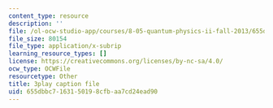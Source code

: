 ```yaml
---
content_type: resource
description: ''
file: /ol-ocw-studio-app/courses/8-05-quantum-physics-ii-fall-2013/655dbbc7163150198cfbaa7cd24ead90_BWM0RXg-uvI.vtt
file_size: 80154
file_type: application/x-subrip
learning_resource_types: []
license: https://creativecommons.org/licenses/by-nc-sa/4.0/
ocw_type: OCWFile
resourcetype: Other
title: 3play caption file
uid: 655dbbc7-1631-5019-8cfb-aa7cd24ead90
---
```

